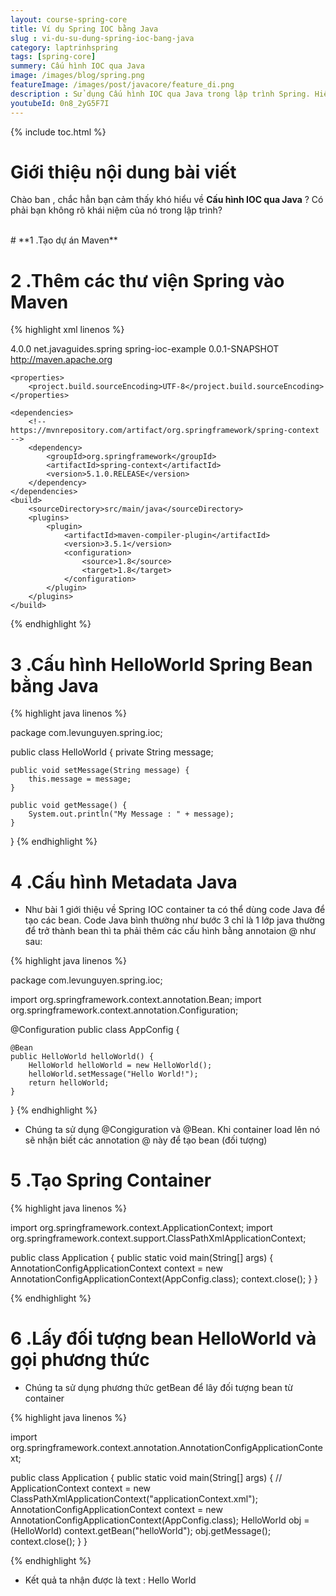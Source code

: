 ```yaml
---
layout: course-spring-core
title: Ví dụ Spring IOC bằng Java
slug : vi-du-su-dung-spring-ioc-bang-java
category: laptrinhspring
tags: [spring-core]
summery: Cấu hình IOC qua Java 
image: /images/blog/spring.png
featureImage: /images/post/javacore/feature_di.png
description : Sử dụng Cấu hình IOC qua Java trong lập trình Spring. Hiểu được Cấu hình IOC qua Java là gì. Hướng dẫn sử dụng Cấu hình IOC qua Java trong lập trình Spring.
youtubeId: 0n8_2yG5F7I
---
```


{% include toc.html %}

# **Giới thiệu nội dung bài viết**

Chào ban , chắc hẳn bạn cảm thấy khó hiểu về <b>Cấu hình IOC qua Java</b> ? Có phải bạn không rõ khái niệm của nó trong lập trình?

<br>
# **1 .Tạo dự án Maven**




# **2 .Thêm các thư viện Spring vào Maven**

{% highlight xml linenos %}

<project xmlns="http://maven.apache.org/POM/4.0.0"
 xmlns:xsi="http://www.w3.org/2001/XMLSchema-instance"
 xsi:schemaLocation="http://maven.apache.org/POM/4.0.0 http://maven.apache.org/xsd/maven-4.0.0.xsd">
    <modelVersion>4.0.0</modelVersion>
    <groupId>net.javaguides.spring</groupId>
    <artifactId>spring-ioc-example</artifactId>
    <version>0.0.1-SNAPSHOT</version>
    <url>http://maven.apache.org</url>

    <properties>
        <project.build.sourceEncoding>UTF-8</project.build.sourceEncoding>
    </properties>

    <dependencies>
        <!-- https://mvnrepository.com/artifact/org.springframework/spring-context -->
        <dependency>
            <groupId>org.springframework</groupId>
            <artifactId>spring-context</artifactId>
            <version>5.1.0.RELEASE</version>
        </dependency>
    </dependencies>
    <build>
        <sourceDirectory>src/main/java</sourceDirectory>
        <plugins>
            <plugin>
                <artifactId>maven-compiler-plugin</artifactId>
                <version>3.5.1</version>
                <configuration>
                    <source>1.8</source>
                    <target>1.8</target>
                </configuration>
            </plugin>
        </plugins>
    </build>
</project>


{% endhighlight %}

# **3 .Cấu hình HelloWorld Spring Bean bằng Java**

{% highlight java linenos %}

package com.levunguyen.spring.ioc;

public class HelloWorld {
    private String message;

    public void setMessage(String message) {
        this.message = message;
    }

    public void getMessage() {
        System.out.println("My Message : " + message);
    }
}
{% endhighlight %}

# **4 .Cấu hình Metadata Java**

- Như bài 1 giới thiệu về Spring IOC container ta có thể dùng code Java để tạo các bean. Code Java bình thường như bước 3 chỉ là 1 lớp java thường để trở thành bean thì ta phải thêm các cấu hình bằng annotaion @ như sau:

{% highlight java linenos %}

package com.levunguyen.spring.ioc;

import org.springframework.context.annotation.Bean;
import org.springframework.context.annotation.Configuration;

@Configuration
public class AppConfig {

    @Bean
    public HelloWorld helloWorld() {
        HelloWorld helloWorld = new HelloWorld();
        helloWorld.setMessage("Hello World!");
        return helloWorld;
    }
}
{% endhighlight %}

- Chúng ta sử dụng @Congiguration và @Bean. Khi container load lên nó sẽ nhận biết các annotation @ này để tạo bean (đối tượng)

# **5 .Tạo Spring Container**

{% highlight java linenos %}

import org.springframework.context.ApplicationContext;
import org.springframework.context.support.ClassPathXmlApplicationContext;

public class Application {
    public static void main(String[] args) {
        AnnotationConfigApplicationContext  context = new AnnotationConfigApplicationContext(AppConfig.class);
        context.close();
    }
}

{% endhighlight %}

# **6 .Lấy đối tượng bean HelloWorld và gọi phương thức**

- Chúng ta sử dụng phương thức getBean để lây đối tượng bean từ container

{% highlight java linenos %}

import org.springframework.context.annotation.AnnotationConfigApplicationContext;

public class Application {
    public static void main(String[] args) {
        // ApplicationContext context = new ClassPathXmlApplicationContext("applicationContext.xml");
        AnnotationConfigApplicationContext context = new AnnotationConfigApplicationContext(AppConfig.class);
        HelloWorld obj = (HelloWorld) context.getBean("helloWorld");
        obj.getMessage();
        context.close();
    }
}

{% endhighlight %}

- Kết quả ta nhận được là text : Hello World






